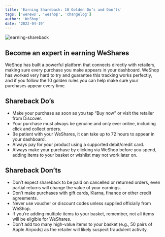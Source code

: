 ```yaml
---
title: 'Earning Shareback: 10 Golden Do’s and Don’ts'
tags: ['wenews', 'weshop', 'changelog']
author: 'WeShop'
date: '2022-04-19'
---
```


![earning-shareback](/earning-shareback.png)

## Become an expert in earning WeShares
WeShop has built a powerful platform that connects directly with retailers, making sure every purchase you make appears in your dashboard. WeShop has worked very hard to try and guarantee this tracking works perfectly, and if you follow the 10 golden rules you can help make sure your purchases appear every time.

## Shareback Do’s
* Make your purchase as soon as you tap “Buy now” or visit the retailer from Discover.
* Your purchase must always be genuine and only ever online, including click and collect orders.
* Be patient with your WeShares, it can take up to 72 hours to appear in your dashboard.
* Always pay for your product using a supported debit/credit card.
* Always make your purchase by clicking via WeShop before you spend, adding items to your basket or wishlist may not work later on.

## Shareback Don’ts
* Don’t expect shareback to be paid on cancelled or returned orders, even partial returns will change the value of your earnings.
* Don’t make purchases with gift cards, Klarna, finance or other credit agreements.
* Never use voucher or discount codes unless supplied officially from WeShop.
* If you’re adding multiple items to your basket, remember, not all items will be eligible for WeShares.
* Don’t add too many high-value items to your basket (e.g., 50 pairs of Apple Airpods) as the retailer will likely suspect fraudulent activity.
